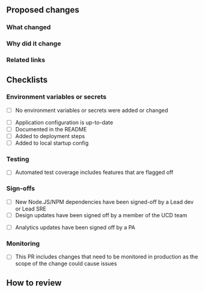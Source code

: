 ## Proposed changes

<!-- Provide a general summary of your changes in the title above -->
<!-- Include the Jira ticket number in square brackets as prefix, eg `[OLH-XXXX] PR Title` -->

### What changed

<!-- Describe the changes in detail - the "what"-->

### Why did it change

<!-- Describe the reason these changes were made - the "why" -->

### Related links

<!-- List any related PRs -->
<!-- List any related ADRs or RFCs -->

## Checklists

<!-- Merging this PR is effectively deploying to production. Be mindful to answer accurately. -->

### Environment variables or secrets

- [ ] No environment variables or secrets were added or changed

<!-- Delete if changes DO NOT include new environment variables or secrets -->

- [ ] Application configuration is up-to-date
- [ ] Documented in the README
- [ ] Added to deployment steps
- [ ] Added to local startup config

### Testing

<!-- When working with feature flags, features that are flagged off should not be made available in production -->
<!-- Delete if changes do NOT include any feature flags -->

- [ ] Automated test coverage includes features that are flagged off

### Sign-offs

<!-- New Node.JS/NPM dependencies need to be approved by a Lead Developer or Lead SRE: https://govukverify.atlassian.net/wiki/spaces/DIWAY/pages/4335697997/Library+approval+process -->
<!-- Delete if changes do NOT include any new libraries -->

- [ ] New Node.JS/NPM dependencies have been signed-off by a Lead dev or Lead SRE
  <!-- Design updates should be signed off by a UCD person prior to the PR being open for dev review -->
  <!-- Delete if changes do NOT include any design updates -->
- [ ] Design updates have been signed off by a member of the UCD team
<!-- Delete if changes do NOT include any analytics updates -->
- [ ] Analytics updates have been signed off by a PA

### Monitoring

- [ ] This PR includes changes that need to be monitored in production as the scope of the change could cause issues

## How to review

<!-- Provide a summary of any testing you've done -->
<!-- Describe any non-standard steps to review this work, or highlight any areas that you'd like the reviewer's opinion on -->
